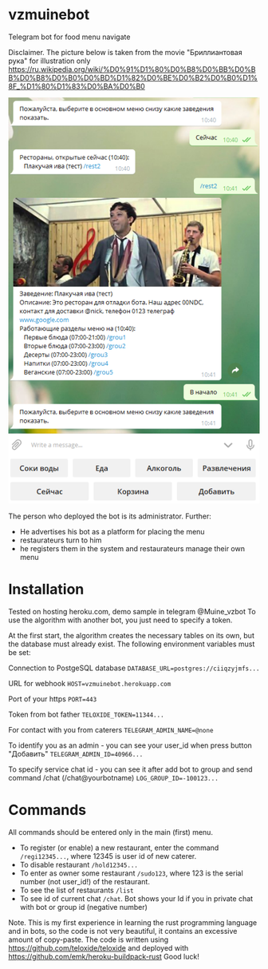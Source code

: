 # vzmuinebot
Telegram bot for food menu navigate 

Disclaimer. The picture below is taken from the movie "Бриллиантовая рука" for illustration only https://ru.wikipedia.org/wiki/%D0%91%D1%80%D0%B8%D0%BB%D0%BB%D0%B8%D0%B0%D0%BD%D1%82%D0%BE%D0%B2%D0%B0%D1%8F_%D1%80%D1%83%D0%BA%D0%B0

![sheme](https://github.com/ArtHome12/vzmuinebot/blob/master/readme.png)

The person who deployed the bot is its administrator. Further:
* He advertises his bot as a platform for placing the menu
* restaurateurs turn to him
* he registers them in the system and restaurateurs manage their own menu

# Installation
Tested on hosting heroku.com, demo sample in telegram @Muine_vzbot
To use the algorithm with another bot, you just need to specify a token.

At the first start, the algorithm creates the necessary tables on its own, but the database must already exist. The following environment variables must be set:

Connection to PostgeSQL database
`DATABASE_URL=postgres://ciiqzyjmfs...`

URL for webhook
`HOST=vzmuinebot.herokuapp.com`

Port of your https
`PORT=443`

Token from bot father
`TELOXIDE_TOKEN=11344...`

For contact with you from caterers
`TELEGRAM_ADMIN_NAME=@none`

To identify you as an admin - you can see your user_id when press button "Добавить"
`TELEGRAM_ADMIN_ID=40966...`

To specify service chat id - you can see it after add bot to group and send command /chat (/chat@yourbotname)
`LOG_GROUP_ID=-100123...`

# Commands
All commands should be entered only in the main (first) menu.

* To register (or enable) a new restaurant, enter the command `/regi12345...`, where 12345 is user id of new caterer.
* To disable restaurant `/hold12345...` 
* To enter as owner some restaurant `/sudo123`, where 123 is the serial number (not user_id!) of the restaurant.
* To see the list of restaurants `/list`
* To see id of current chat `/chat`. Bot shows your Id if you in private chat with bot or group id (negative number)


Note. This is my first experience in learning the rust programming language and in bots, so the code is not very beautiful, it contains an excessive amount of copy-paste.
The code is written using https://github.com/teloxide/teloxide and deployed with https://github.com/emk/heroku-buildpack-rust
Good luck!
